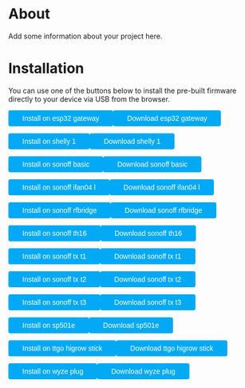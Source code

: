 # About
<script type="module" src="https://unpkg.com/esp-web-tools@5.2.0/dist/web/install-button.js?module"></script>
<style>
    button:hover {
    box-shadow: rgb(0 0 0 / 14%) 0px 4px 8px 0px, rgb(0 0 0 / 12%) 0px 1px 7px 0px, rgb(0 0 0 / 20%) 0px 3px 1px -1px;
    }
    button {
        position: relative;
        cursor: pointer;
        font-size: 14px;
        padding: 8px 28px;
        color: var(--esp-tools-button-text-color, #fff);
        background-color: var(--esp-tools-button-color, #03a9f4);
        border: none;
        border-radius: 4px;
        
</style>
Add some information about your project here.

# Installation

You can use one of the buttons below to install the pre-built firmware directly to your device via USB from the browser.




<p><esp-web-install-button manifest='./esp32-gateway-esp32/manifest.json'><button slot=activate>Install on esp32 gateway</button></esp-web-install-button><a href='/esp32-gateway-esp32/esp32-gateway-esp32.bin'><button>Download esp32 gateway</button></a></p>
<p><esp-web-install-button manifest='./shelly-1-esp8266/manifest.json'><button slot=activate>Install on shelly 1</button></esp-web-install-button><a href='/shelly-1-esp8266/shelly-1-esp8266.bin'><button>Download shelly 1</button></a></p>
<p><esp-web-install-button manifest='./sonoff-basic-esp8266/manifest.json'><button slot=activate>Install on sonoff basic</button></esp-web-install-button><a href='/sonoff-basic-esp8266/sonoff-basic-esp8266.bin'><button>Download sonoff basic</button></a></p>
<p><esp-web-install-button manifest='./sonoff-ifan04-l-esp8266/manifest.json'><button slot=activate>Install on sonoff ifan04 l</button></esp-web-install-button><a href='/sonoff-ifan04-l-esp8266/sonoff-ifan04-l-esp8266.bin'><button>Download sonoff ifan04 l</button></a></p>
<p><esp-web-install-button manifest='./sonoff-rfbridge-esp8266/manifest.json'><button slot=activate>Install on sonoff rfbridge</button></esp-web-install-button><a href='/sonoff-rfbridge-esp8266/sonoff-rfbridge-esp8266.bin'><button>Download sonoff rfbridge</button></a></p>
<p><esp-web-install-button manifest='./sonoff-th16-esp8266/manifest.json'><button slot=activate>Install on sonoff th16</button></esp-web-install-button><a href='/sonoff-th16-esp8266/sonoff-th16-esp8266.bin'><button>Download sonoff th16</button></a></p>
<p><esp-web-install-button manifest='./sonoff-tx-t1-esp8266/manifest.json'><button slot=activate>Install on sonoff tx t1</button></esp-web-install-button><a href='/sonoff-tx-t1-esp8266/sonoff-tx-t1-esp8266.bin'><button>Download sonoff tx t1</button></a></p>
<p><esp-web-install-button manifest='./sonoff-tx-t2-esp8266/manifest.json'><button slot=activate>Install on sonoff tx t2</button></esp-web-install-button><a href='/sonoff-tx-t2-esp8266/sonoff-tx-t2-esp8266.bin'><button>Download sonoff tx t2</button></a></p>
<p><esp-web-install-button manifest='./sonoff-tx-t3-esp8266/manifest.json'><button slot=activate>Install on sonoff tx t3</button></esp-web-install-button><a href='/sonoff-tx-t3-esp8266/sonoff-tx-t3-esp8266.bin'><button>Download sonoff tx t3</button></a></p>
<p><esp-web-install-button manifest='./sp501e-esp8266/manifest.json'><button slot=activate>Install on sp501e</button></esp-web-install-button><a href='/sp501e-esp8266/sp501e-esp8266.bin'><button>Download sp501e</button></a></p>
<p><esp-web-install-button manifest='./ttgo-higrow-stick-esp32/manifest.json'><button slot=activate>Install on ttgo higrow stick</button></esp-web-install-button><a href='/ttgo-higrow-stick-esp32/ttgo-higrow-stick-esp32.bin'><button>Download ttgo higrow stick</button></a></p>
<p><esp-web-install-button manifest='./wyze-plug-esp8266/manifest.json'><button slot=activate>Install on wyze plug</button></esp-web-install-button><a href='/wyze-plug-esp8266/wyze-plug-esp8266.bin'><button>Download wyze plug</button></a></p>
